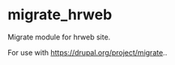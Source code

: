 migrate_hrweb
=============

Migrate module for hrweb site.

For use with https://drupal.org/project/migrate..
